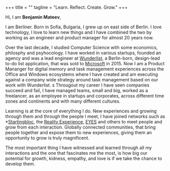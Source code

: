 +++
title = ""
tagline = "Learn. Reflect. Create. Grow."
+++

Hi, I am **Benjamin Mateev**, 

I am Berliner. Born in Sofia, Bulgaria, I grew up on east side of Berlin. I love technology, I love to learn new things and I have combined the two by working as an engineer and product manager for almost 20 years now.

Over the last decade, I studied Computer Science with some economics, philosphy and psyhocology. I have worked in various startups, founded an agency and was a lead engineer at [Wunderlist](http://www.wunderlist.coms), a Berlin-born, design-lead to-do list application, that was sold to [Microsoft](http://www.microsoft.com) in 2015. Now I am a Product Mananger for digital memory and task management experiences across the Office and Windows ecosystems where I have created and am executing against a company wide strategy around task management based on our work with Wunderlist.       s Througout my career I have seen companies succeed and fail, I have managed teams, small and big, worked as a freelancer, as an employee in startups and corporates, across different time zones and continents and with many different cultures.

Learning is at the core of everything I do. New experiences and growing through them and through the people I meet, I have joined networks such as *[Startingbloc](http://startingbloc.org/), the [Reality Experience](https://www.schusterman.org/jewish-community-and-israel/signature-initiatives/reality-experience), [EYES](http://eyesinternational.org/) and others to meet people and grow from each interaction. Globally connected communities, that bring people together and expose them to new experiences, giving them an opportunity to grow is truly magnificent. 

The most important thing I have witnessed and learned through all my interactions and the one that fascinates me the most, is how big our potential for growth, kidness, empathy, and love is if we take the chance to develop them.    


